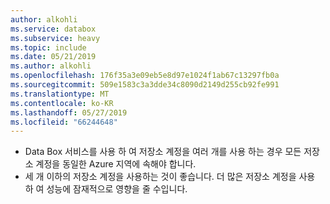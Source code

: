 ```yaml
---
author: alkohli
ms.service: databox
ms.subservice: heavy
ms.topic: include
ms.date: 05/21/2019
ms.author: alkohli
ms.openlocfilehash: 176f35a3e09eb5e8d97e1024f1ab67c13297fb0a
ms.sourcegitcommit: 509e1583c3a3dde34c8090d2149d255cb92fe991
ms.translationtype: MT
ms.contentlocale: ko-KR
ms.lasthandoff: 05/27/2019
ms.locfileid: "66244648"
---
```

 - Data Box 서비스를 사용 하 여 저장소 계정을 여러 개를 사용 하는 경우 모든 저장소 계정을 동일한 Azure 지역에 속해야 합니다.
 - 세 개 이하의 저장소 계정을 사용하는 것이 좋습니다. 더 많은 저장소 계정을 사용 하 여 성능에 잠재적으로 영향을 줄 수입니다.
